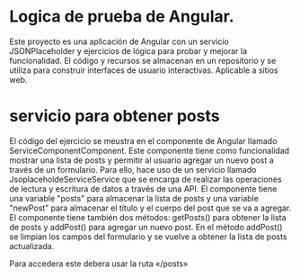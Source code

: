 # Logica de prueba de Angular.
Este proyecto es una aplicación de Angular con un servicio JSONPlaceholder y ejercicios de lógica para probar y mejorar la funcionalidad. El código y recursos se almacenan en un repositorio y se utiliza para construir interfaces de usuario interactivas. Aplicable a sitios web.

# servicio para obtener posts
El código del ejercicio se meustra en el componente de Angular llamado ServiceComponentComponent. Este componente tiene como funcionalidad mostrar una lista de posts y permitir al usuario agregar un nuevo post a través de un formulario. Para ello, hace uso de un servicio llamado JsoplaceholdeServiceService que se encarga de realizar las operaciones de lectura y escritura de datos a través de una API. El componente tiene una variable "posts" para almacenar la lista de posts y una variable "newPost" para almacenar el título y el cuerpo del post que se va a agregar. El componente tiene también dos métodos: getPosts() para obtener la lista de posts y addPost() para agregar un nuevo post. En el método addPost() se limpian los campos del formulario y se vuelve a obtener la lista de posts actualizada.

Para accedera este debera usar la ruta «/posts»
